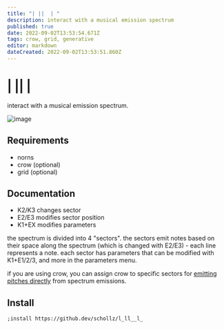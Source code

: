 ```yaml
---
title: "| ||  | "
description: interact with a musical emission spectrum
published: true
date: 2022-09-02T13:53:54.671Z
tags: crow, grid, generative
editor: markdown
dateCreated: 2022-09-02T13:53:51.860Z
---
```


#  | ||   |  

interact with a musical emission spectrum.

![image](https://repository-images.githubusercontent.com/529954932/2897a2dc-6b12-4809-b0a9-b25426e46e95)

## Requirements

- norns
- crow (optional)
- grid (optional)

## Documentation

- K2/K3 changes sector
- E2/E3 modifies sector position
- K1+EX modifies parameters



the spectrum is divided into 4 "sectors". the sectors emit notes based on their space along the spectrum (which is changed with E2/E3) - each line represents a note. each sector has parameters that can be modified with K1+E1/2/3, and more in the parameters menu.

if you are using crow, you can assign crow to specific sectors for [emitting pitches directly](https://www.instagram.com/p/Ch4daaDAdkG/) from spectrum emissions.

## Install

```
;install https://github.dev/schollz/l_ll__l_
```


